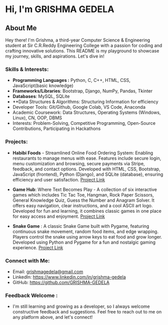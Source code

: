 # Hi, I'm GRISHMA GEDELA

## About Me

Hey there! I'm Grishma, a third-year Computer Science & Engineering student at Sir C.R.Reddy Engineering College with a passion for coding and crafting innovative solutions. This README is my playground to showcase my journey, skills, and aspirations. Let's dive in!

### Skills & Interests:

- **Programming Languages :** Python, C, C++, HTML, CSS, JavaScript(basic knowledge)
- **Frameworks/Libraries**: Bootstrap, Django, NumPy, Pandas, Tkinter
- **Databases**: MySQL, SQLite
- **Data Structures & Algorithms: Structuring Information for efficiency
- Developer Tools: Git/Github, Google Colab, VS Code, Anaconda
- Academic Coursework: Data Structures, Operating Systems (Windows, Linux), CN, OOP, DBMS
- Interests: Problem-Solving, Competitive Programming, Open-Source Contributions, Participating in Hackathons

### Projects:
- **Habibi Foods** - Streamlined Online Food Ordering System: Enabling restaurants to manage menus with ease.
Features include secure login, menu customization and browsing, secure payments via Stripe, feedback, and contact options. Developed with HTML, CSS, Bootstrap, JavaScript (frontend), Python (Django), and SQLite (database), ensuring efficiency and user satisfaction. [Project Link](https://github.com/grishma-gedela/Online-Food-Ordering---Infosys.git)

- **Game Hub**: Where Text Becomes Play - A collection of six interactive games which includes Tic Tac Toe, Hangman, Rock Paper Scissors, General Knowledge Quiz, Guess the Number and Anagram Solver. It offers easy navigation, clear instructions, and a cool ASCII art logo. Developed for fun and learning, it combines classic games in one place for easy access and enjoyment. [Project Link](https://github.com/GRISHMA-GEDELA/GameHub-Python)

- **Snake Game** : A classic Snake Game built with Pygame, featuring continuous snake movement, random food items, and edge wrapping. Players control the snake using arrow keys to eat food and grow longer. Developed using Python and Pygame for a fun and nostalgic gaming experience. [Project Link](https://github.com/grishma-gedela/Snake-Game.git)

### Connect with Me:

- Email: grishmagedela@gmail.com
- LinkedIn: https://www.linkedin.com/in/grishma-gedela
- GitHub: https://github.com/GRISHMA-GEDELA

### Feedback Welcome :
- I'm still learning and growing as a developer, so I always welcome constructive feedback and suggestions. Feel free to reach out to me on any platform above, and let's connect!
